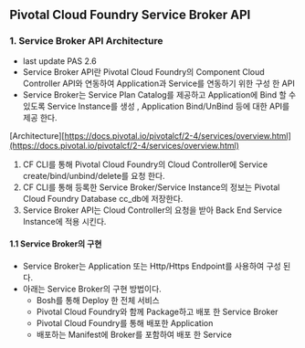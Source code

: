 ## Pivotal Cloud Foundry Service Broker API

### 1. Service Broker API Architecture
- last update PAS 2.6 
- Service Broker API란 Pivotal Cloud Foundry의 Component Cloud Controller API와 연동하여 Application과 Service를 연동하기 위한 구성 한 API
- Service Broker는 Service Plan Catalog를 제공하고 Application에 Bind 할 수 있도록 Service Instance를 생성 , Application Bind/UnBind 등에 대한 API를 제공 한다.

[Architecture][https://docs.pivotal.io/pivotalcf/2-4/services/overview.html](https://docs.pivotal.io/pivotalcf/2-4/services/overview.html)

1. CF CLI를 통해 Pivotal Cloud Foundry의 Cloud Controller에 Service create/bind/unbind/delete를 요청 한다.
2. CF CLI를 통해 등록한 Service Broker/Service Instance의 정보는 Pivotal Cloud Foundry Database cc_db에 저장한다.
3. Service Broker API는 Cloud Controller의 요청을 받아 Back End Service Instance에 적용 시킨다.

#### 1.1 Service Broker의 구현
- Service Broker는 Application 또는 Http/Https Endpoint를 사용하여 구성 된다. 
- 아래는 Service Broker의 구현 방법이다.
	- Bosh를 통해 Deploy 한 전체 서비스
	- Pivotal Cloud Foundry와 함께 Package하고 배포 한 Service Broker
	- Pivotal Cloud Foundry를 통해 배포한 Application
	- 배포하는 Manifest에 Broker를 포함하여 배포 한 Service

